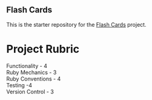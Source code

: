 ##  Flash Cards

This is the starter repository for the [Flash Cards](http://backend.turing.io/module1/projects/flashcards) project.

# Project Rubric

Functionality - 4<br/>
Ruby Mechanics - 3<br/>
Ruby Conventions - 4<br/>
Testing -4<br/>
Version Control - 3
